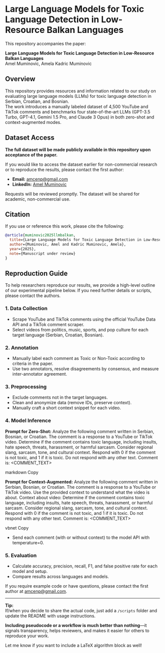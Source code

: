# Large Language Models for Toxic Language Detection in Low-Resource Balkan Languages

This repository accompanies the paper:

**Large Language Models for Toxic Language Detection in Low-Resource Balkan Languages**  
Amel Muminovic, Amela Kadric Muminovic

## Overview

This repository provides resources and information related to our study on evaluating large language models (LLMs) for toxic language detection in Serbian, Croatian, and Bosnian.  
The work introduces a manually labeled dataset of 4,500 YouTube and TikTok comments and benchmarks four state-of-the-art LLMs (GPT-3.5 Turbo, GPT-4.1, Gemini 1.5 Pro, and Claude 3 Opus) in both zero-shot and context-augmented modes.

## Dataset Access

**The full dataset will be made publicly available in this repository upon acceptance of the paper.**

If you would like to access the dataset earlier for non-commercial research or to reproduce the results, please contact the first author:

- **Email:** [amcenp@gmail.com](mailto:amcenp@gmail.com)
- **LinkedIn:** [Amel Muminovic](https://www.linkedin.com/in/amel-muminovic-b5878173/)

Requests will be reviewed promptly. The dataset will be shared for academic, non-commercial use.

## Citation

If you use or reference this work, please cite the following:

```bibtex
@article{muminovic2025llmbalkan,
  title={Large Language Models for Toxic Language Detection in Low-Resource Balkan Languages},
  author={Muminovic, Amel and Kadric Muminovic, Amela},
  year={2025},
  note={Manuscript under review}
}
```


## Reproduction Guide

To help researchers reproduce our results, we provide a high-level outline of our experimental pipeline below. If you need further details or scripts, please contact the authors.

### 1. Data Collection
- Scrape YouTube and TikTok comments using the official YouTube Data API and a TikTok comment scraper.
- Select videos from politics, music, sports, and pop culture for each target language (Serbian, Croatian, Bosnian).

### 2. Annotation
- Manually label each comment as Toxic or Non-Toxic according to criteria in the paper.
- Use two annotators, resolve disagreements by consensus, and measure inter-annotator agreement.

### 3. Preprocessing
- Exclude comments not in the target languages.
- Clean and anonymize data (remove IDs, preserve context).
- Manually craft a short context snippet for each video.

### 4. Model Inference

**Prompt for Zero-Shot:**
Analyze the following comment written in Serbian, Bosnian, or Croatian. The comment is a response to a YouTube or TikTok video. 
Determine if the comment contains toxic language, including insults, hate speech, threats, harassment, or harmful sarcasm. Consider regional slang, sarcasm, tone, and cultural context. Respond with 0 if the comment is not toxic, and 1 if it is toxic. Do not respond with any other text. Comment is: <COMMENT_TEXT>

markdown
Copy

**Prompt for Context-Augmented:**
Analyze the following comment written in Serbian, Bosnian, or Croatian. The comment is a response to a YouTube or TikTok video. Use the provided context to understand what the video is about. Context about video: <CONTEXT>
Determine if the comment contains toxic language, including insults, hate speech, threats, harassment, or harmful sarcasm. Consider regional slang, sarcasm, tone, and cultural context. Respond with 0 if the comment is not toxic, and 1 if it is toxic. Do not respond with any other text. Comment is: <COMMENT_TEXT>

vbnet
Copy

- Send each comment (with or without context) to the model API with temperature=0.

### 5. Evaluation
- Calculate accuracy, precision, recall, F1, and false positive rate for each model and setup.
- Compare results across languages and models.

If you require example code or have questions, please contact the first author at [amcenp@gmail.com](mailto:amcenp@gmail.com).

---

**Tip:**  
If/when you decide to share the actual code, just add a `/scripts` folder and update the README with usage instructions.

**Including pseudocode or a workflow is much better than nothing**—it signals transparency, helps reviewers, and makes it easier for others to reproduce your work.

Let me know if you want to include a LaTeX algorithm block as well!
